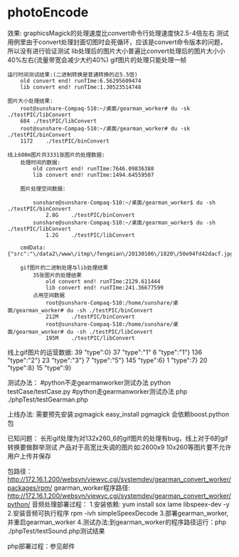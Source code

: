 photoEncode
===========
效果:
    graphicsMagick的处理速度比convert命令行处理速度快2.5-4倍左右
    测试用例里由于convert处理封面切图时会死循环，应该是convert命令版本的问题，所以没有进行验证测试
    lib处理后的图片大小普遍比convert处理后的图片大小小40%左右(流量带宽会减少大约40%)
    gif图片的处理只能处理一帧

    运行时间测试结果:(二进制转换是普通转换的近5.5倍)
        old convert end! runTIme:6.56295609474
        lib convert end! runTIme:1.30523514748

    图片大小处理结果:
        root@sunshare-Compaq-510:~/桌面/gearman_worker# du -sk ./testPIC/libConvert
        684	./testPIC/libConvert
        root@sunshare-Compaq-510:~/桌面/gearman_worker# du -sk ./testPIC/binConvert
        1172	./testPIC/binConvert

    线上600m图片共3331张图片的处理数据:
        处理时间的数据:
            old convert end! runTIme:7646.09836388
            lib convert end! runTIme:1494.64559507

        图片处理空间数据:

            sunshare@sunshare-Compaq-510:~/桌面/gearman_worker$ du -sh ./testPIC/binConvert
                2.8G	./testPIC/binConvert
            sunshare@sunshare-Compaq-510:~/桌面/gearman_worker$ du -sh ./testPIC/libConvert
                1.2G	./testPIC/libConvert

        cmdData:{"src":"\/data2\/www\/itmp\/fengmian\/20130106\/1820\/50e94fd42dacf.jpg","dstPath":"\/data2\/www\/imggx\/i\/fengmian\/20130106\/1820","trueFile":"\/data2\/www\/imggx\/i\/fengmian\/20130106\/1820\/50e94fd42dacf.jpg","w":100,"h":100,"split":"5x4"}

        gif图片的二进制处理与lib处理结果
            35张图片的处理结果
                old convert end! runTIme:2129.611444
                lib convert end! runTIme:241.36677599
            占用空间数据
                root@sunshare-Compaq-510:/home/sunshare/桌面/gearman_worker# du -sh ./testPIC/binConvert
                212M	./testPIC/binConvert
                root@sunshare-Compaq-510:/home/sunshare/桌面/gearman_worker# du -sh ./testPIC/libConvert
                195M	./testPIC/libConvert


线上gif图片的运营数据:
     39 "type":0}
     37 "type":"1"
      6 "type":"1"}
    136 "type":"2"}
     23 "type":"3"}
      7 "type":"5"}
    145 "type":6}
      1 "type":7}
     20 "type":8}
     15 "type":9}




测试办法：
    #python不走gearmanworker测试办法
    python testCase/testCase.py
    #python走gearmanworker测试办法
    php ./phpTest/testGearman.php

上线办法:
    需要预先安装:pgmagick
    easy_install pgmagick
    会依赖boost.python包


已知问题：
    长形gif处理为对132x260_6的gif图片的处理有bug，线上对于6的gif转换要做群举测试
    产品对于高宽比失调的图片如:2600x9 10x260等图片要不允许用户上传并保存


包路径：
	http://172.16.1.200/websvn/viewvc.cgi/systemdev/gearman_convert_worker/packages/rpm/
gearman_worker程序路径:
	http://172.16.1.200/websvn/viewvc.cgi/systemdev/gearman_convert_worker/python/
音频处理部署过程：
	1.安装依赖:
		yum install sox lame libspeex-dev -y
	2.安装音频可执行程序
		rpm -ivh simpleSpeexDecode
	3.部署gearman_worker,并重启gearman_worker
	4.测试办法:到gearman_worker的程序路径运行：php ./phpTest/testSound.php测试结果


php部署过程：参见邮件
